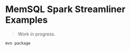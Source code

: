 MemSQL Spark Streamliner Examples
=================================

> Work in progress.


```
mvn package
``` 


